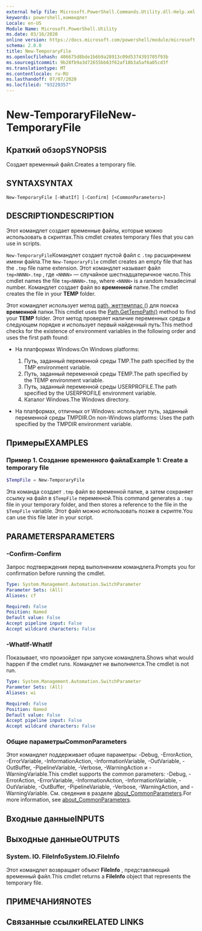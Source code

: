 ```yaml
---
external help file: Microsoft.PowerShell.Commands.Utility.dll-Help.xml
keywords: powershell,командлет
Locale: en-US
Module Name: Microsoft.PowerShell.Utility
ms.date: 03/16/2020
online version: https://docs.microsoft.com/powershell/module/microsoft.powershell.utility/new-temporaryfile?view=powershell-7.1&WT.mc_id=ps-gethelp
schema: 2.0.0
title: New-TemporaryFile
ms.openlocfilehash: 406675d8bde1b6b9a28913c09d5374393705f93b
ms.sourcegitcommit: 9b28fb9a3d72655bb63f62af18b3a5af6a05cd3f
ms.translationtype: MT
ms.contentlocale: ru-RU
ms.lasthandoff: 07/07/2020
ms.locfileid: "93229357"
---
```

# <span data-ttu-id="21991-103">New-TemporaryFile</span><span class="sxs-lookup"><span data-stu-id="21991-103">New-TemporaryFile</span></span>

## <span data-ttu-id="21991-104">Краткий обзор</span><span class="sxs-lookup"><span data-stu-id="21991-104">SYNOPSIS</span></span>
<span data-ttu-id="21991-105">Создает временный файл.</span><span class="sxs-lookup"><span data-stu-id="21991-105">Creates a temporary file.</span></span>

## <span data-ttu-id="21991-106">SYNTAX</span><span class="sxs-lookup"><span data-stu-id="21991-106">SYNTAX</span></span>

```
New-TemporaryFile [-WhatIf] [-Confirm] [<CommonParameters>]
```

## <span data-ttu-id="21991-107">DESCRIPTION</span><span class="sxs-lookup"><span data-stu-id="21991-107">DESCRIPTION</span></span>

<span data-ttu-id="21991-108">Этот командлет создает временные файлы, которые можно использовать в скриптах.</span><span class="sxs-lookup"><span data-stu-id="21991-108">This cmdlet creates temporary files that you can use in scripts.</span></span>

<span data-ttu-id="21991-109">`New-TemporaryFile`Командлет создает пустой файл с `.tmp` расширением имени файла.</span><span class="sxs-lookup"><span data-stu-id="21991-109">The `New-TemporaryFile` cmdlet creates an empty file that has the `.tmp` file name extension.</span></span>
<span data-ttu-id="21991-110">Этот командлет называет файл `tmp<NNNN>.tmp` , где `<NNNN>` — случайное шестнадцатеричное число.</span><span class="sxs-lookup"><span data-stu-id="21991-110">This cmdlet names the file `tmp<NNNN>.tmp`, where `<NNNN>` is a random hexadecimal number.</span></span>
<span data-ttu-id="21991-111">Командлет создает файл во **временной** папке.</span><span class="sxs-lookup"><span data-stu-id="21991-111">The cmdlet creates the file in your **TEMP** folder.</span></span>

<span data-ttu-id="21991-112">Этот командлет использует метод [path. жеттемппас ()](/dotnet/api/system.io.path.gettemppath) для поиска **временной** папки.</span><span class="sxs-lookup"><span data-stu-id="21991-112">This cmdlet uses the [Path.GetTempPath()](/dotnet/api/system.io.path.gettemppath) method to find your **TEMP** folder.</span></span> <span data-ttu-id="21991-113">Этот метод проверяет наличие переменных среды в следующем порядке и использует первый найденный путь:</span><span class="sxs-lookup"><span data-stu-id="21991-113">This method checks for the existence of environment variables in the following order and uses the first path found:</span></span>

- <span data-ttu-id="21991-114">На платформах Windows:</span><span class="sxs-lookup"><span data-stu-id="21991-114">On Windows platforms:</span></span>

  1. <span data-ttu-id="21991-115">Путь, заданный переменной среды TMP.</span><span class="sxs-lookup"><span data-stu-id="21991-115">The path specified by the TMP environment variable.</span></span>
  1. <span data-ttu-id="21991-116">Путь, заданный переменной среды TEMP.</span><span class="sxs-lookup"><span data-stu-id="21991-116">The path specified by the TEMP environment variable.</span></span>
  1. <span data-ttu-id="21991-117">Путь, заданный переменной среды USERPROFILE.</span><span class="sxs-lookup"><span data-stu-id="21991-117">The path specified by the USERPROFILE environment variable.</span></span>
  1. <span data-ttu-id="21991-118">Каталог Windows.</span><span class="sxs-lookup"><span data-stu-id="21991-118">The Windows directory.</span></span>

- <span data-ttu-id="21991-119">На платформах, отличных от Windows: использует путь, заданный переменной среды TMPDIR.</span><span class="sxs-lookup"><span data-stu-id="21991-119">On non-Windows platforms: Uses the path specified by the TMPDIR environment variable.</span></span>

## <span data-ttu-id="21991-120">Примеры</span><span class="sxs-lookup"><span data-stu-id="21991-120">EXAMPLES</span></span>

### <span data-ttu-id="21991-121">Пример 1. Создание временного файла</span><span class="sxs-lookup"><span data-stu-id="21991-121">Example 1: Create a temporary file</span></span>

```powershell
$TempFile = New-TemporaryFile
```

<span data-ttu-id="21991-122">Эта команда создает `.tmp` файл во временной папке, а затем сохраняет ссылку на файл в `$TempFile` переменной.</span><span class="sxs-lookup"><span data-stu-id="21991-122">This command generates a `.tmp` file in your temporary folder, and then stores a reference to the file in the `$TempFile` variable.</span></span> <span data-ttu-id="21991-123">Этот файл можно использовать позже в скрипте.</span><span class="sxs-lookup"><span data-stu-id="21991-123">You can use this file later in your script.</span></span>

## <span data-ttu-id="21991-124">PARAMETERS</span><span class="sxs-lookup"><span data-stu-id="21991-124">PARAMETERS</span></span>

### <span data-ttu-id="21991-125">-Confirm</span><span class="sxs-lookup"><span data-stu-id="21991-125">-Confirm</span></span>

<span data-ttu-id="21991-126">Запрос подтверждения перед выполнением командлета.</span><span class="sxs-lookup"><span data-stu-id="21991-126">Prompts you for confirmation before running the cmdlet.</span></span>

```yaml
Type: System.Management.Automation.SwitchParameter
Parameter Sets: (All)
Aliases: cf

Required: False
Position: Named
Default value: False
Accept pipeline input: False
Accept wildcard characters: False
```

### <span data-ttu-id="21991-127">-WhatIf</span><span class="sxs-lookup"><span data-stu-id="21991-127">-WhatIf</span></span>

<span data-ttu-id="21991-128">Показывает, что произойдет при запуске командлета.</span><span class="sxs-lookup"><span data-stu-id="21991-128">Shows what would happen if the cmdlet runs.</span></span>
<span data-ttu-id="21991-129">Командлет не выполняется.</span><span class="sxs-lookup"><span data-stu-id="21991-129">The cmdlet is not run.</span></span>

```yaml
Type: System.Management.Automation.SwitchParameter
Parameter Sets: (All)
Aliases: wi

Required: False
Position: Named
Default value: False
Accept pipeline input: False
Accept wildcard characters: False
```

### <span data-ttu-id="21991-130">Общие параметры</span><span class="sxs-lookup"><span data-stu-id="21991-130">CommonParameters</span></span>

<span data-ttu-id="21991-131">Этот командлет поддерживает общие параметры: -Debug, -ErrorAction, -ErrorVariable, -InformationAction, -InformationVariable, -OutVariable, -OutBuffer, -PipelineVariable, -Verbose, -WarningAction и -WarningVariable.</span><span class="sxs-lookup"><span data-stu-id="21991-131">This cmdlet supports the common parameters: -Debug, -ErrorAction, -ErrorVariable, -InformationAction, -InformationVariable, -OutVariable, -OutBuffer, -PipelineVariable, -Verbose, -WarningAction, and -WarningVariable.</span></span> <span data-ttu-id="21991-132">См. сведения в разделе [about_CommonParameters](../Microsoft.PowerShell.Core/About/about_CommonParameters.md).</span><span class="sxs-lookup"><span data-stu-id="21991-132">For more information, see [about_CommonParameters](../Microsoft.PowerShell.Core/About/about_CommonParameters.md).</span></span>

## <span data-ttu-id="21991-133">Входные данные</span><span class="sxs-lookup"><span data-stu-id="21991-133">INPUTS</span></span>

## <span data-ttu-id="21991-134">Выходные данные</span><span class="sxs-lookup"><span data-stu-id="21991-134">OUTPUTS</span></span>

### <span data-ttu-id="21991-135">System. IO. FileInfo</span><span class="sxs-lookup"><span data-stu-id="21991-135">System.IO.FileInfo</span></span>

<span data-ttu-id="21991-136">Этот командлет возвращает объект **FileInfo** , представляющий временный файл.</span><span class="sxs-lookup"><span data-stu-id="21991-136">This cmdlet returns a **FileInfo** object that represents the temporary file.</span></span>

## <span data-ttu-id="21991-137">ПРИМЕЧАНИЯ</span><span class="sxs-lookup"><span data-stu-id="21991-137">NOTES</span></span>

## <span data-ttu-id="21991-138">Связанные ссылки</span><span class="sxs-lookup"><span data-stu-id="21991-138">RELATED LINKS</span></span>

